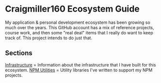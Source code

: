 # Craigmiller160 Ecosystem Guide

My application & personal development ecosystem has been growing so much over the years. This GitHub account has a mix of reference projects, course work, and then some "real deal" items that I really do want to keep track of. This project intends to do just that.

## Sections

[Infrastructure](./INFRASTRUCTURE.md) = Information about the infrastructure that I have built for this ecosystem.
[NPM Utilities](./NPM_UTILITIES.md) = Utility libraries I've written to support my NPM projects.
